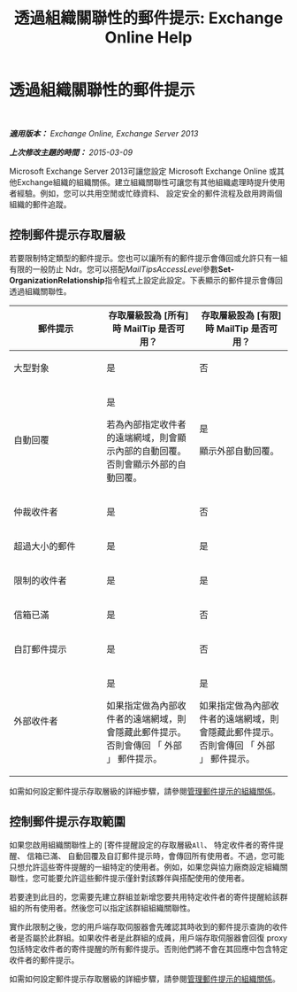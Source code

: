 ﻿---
title: '透過組織關聯性的郵件提示: Exchange Online Help'
TOCTitle: 透過組織關聯性的郵件提示
ms:assetid: 1784256f-abe1-4503-b8c4-26d544b73452
ms:mtpsurl: https://technet.microsoft.com/zh-tw/library/JJ670165(v=EXCHG.150)
ms:contentKeyID: 50472687
ms.date: 05/23/2018
mtps_version: v=EXCHG.150
ms.translationtype: MT
---

# 透過組織關聯性的郵件提示

 

_**適用版本：** Exchange Online, Exchange Server 2013_

_**上次修改主題的時間：** 2015-03-09_

Microsoft Exchange Server 2013可讓您設定 Microsoft Exchange Online 或其他Exchange組織的組織關係。建立組織關聯性可讓您有其他組織處理時提升使用者經驗。例如，您可以共用空閒或忙碌資料、 設定安全的郵件流程及啟用跨兩個組織的郵件追蹤。

## 控制郵件提示存取層級

若要限制特定類型的郵件提示。您也可以讓所有的郵件提示會傳回或允許只有一組有限的一般防止 Ndr。您可以搭配*MailTipsAccessLevel*參數**Set-OrganizationRelationship**指令程式上設定此設定。下表顯示的郵件提示會傳回透過組織關聯性。


<table>
<colgroup>
<col style="width: 33%" />
<col style="width: 33%" />
<col style="width: 33%" />
</colgroup>
<thead>
<tr class="header">
<th>郵件提示</th>
<th>存取層級設為 [所有] 時 MailTip 是否可用？</th>
<th>存取層級設為 [有限] 時 MailTip 是否可用？</th>
</tr>
</thead>
<tbody>
<tr class="odd">
<td><p>大型對象</p></td>
<td><p>是</p></td>
<td><p>否</p></td>
</tr>
<tr class="even">
<td><p>自動回覆</p></td>
<td><p>是</p>
<p>若為內部指定收件者的遠端網域，則會顯示內部的自動回覆。否則會顯示外部的自動回覆。</p></td>
<td><p>是</p>
<p>顯示外部自動回覆。</p></td>
</tr>
<tr class="odd">
<td><p>仲裁收件者</p></td>
<td><p>是</p></td>
<td><p>否</p></td>
</tr>
<tr class="even">
<td><p>超過大小的郵件</p></td>
<td><p>是</p></td>
<td><p>是</p></td>
</tr>
<tr class="odd">
<td><p>限制的收件者</p></td>
<td><p>是</p></td>
<td><p>是</p></td>
</tr>
<tr class="even">
<td><p>信箱已滿</p></td>
<td><p>是</p></td>
<td><p>否</p></td>
</tr>
<tr class="odd">
<td><p>自訂郵件提示</p></td>
<td><p>是</p></td>
<td><p>否</p></td>
</tr>
<tr class="even">
<td><p>外部收件者</p></td>
<td><p>是</p>
<p>如果指定做為內部收件者的遠端網域，則會隱藏此郵件提示。否則會傳回 「 外部 」 郵件提示。</p></td>
<td><p>是</p>
<p>如果指定做為內部收件者的遠端網域，則會隱藏此郵件提示。否則會傳回 「 外部 」 郵件提示。</p></td>
</tr>
</tbody>
</table>


如需如何設定郵件提示存取層級的詳細步驟，請參閱[管理郵件提示的組織關係](manage-mailtips-for-organization-relationships-exchange-2013-help.md)。

## 控制郵件提示存取範圍

如果您啟用組織關聯性上的 \[寄件提醒設定的存取層級`All`、 特定收件者的寄件提醒、 信箱已滿、 自動回覆及自訂郵件提示時，會傳回所有使用者。不過，您可能只想允許這些寄件提醒的一組特定的使用者。例如，如果您與協力廠商設定組織關聯性，您可能要允許這些郵件提示僅針對該夥伴與搭配使用的使用者。

若要達到此目的，您需要先建立群組並新增您要共用特定收件者的寄件提醒給該群組的所有使用者。然後您可以指定該群組組織關聯性。

實作此限制之後，您的用戶端存取伺服器會先確認其時收到的郵件提示查詢的收件者是否屬於此群組。如果收件者是此群組的成員，用戶端存取伺服器會回復 proxy 包括特定收件者的寄件提醒的所有郵件提示。否則他們將不會在其回應中包含特定收件者的郵件提示。

如需如何設定郵件提示存取層級的詳細步驟，請參閱[管理郵件提示的組織關係](manage-mailtips-for-organization-relationships-exchange-2013-help.md)。

